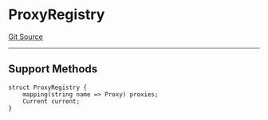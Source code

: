 # ProxyRegistry
[Git Source](https://github.com/metacontract/mc/blob/d41f04df9ea19494be75c66f344b8104caf03cd2/resources/devkit/api-reference/registry/ProxyRegistry.sol)

---------------------
Support Methods
-----------------------


```solidity
struct ProxyRegistry {
    mapping(string name => Proxy) proxies;
    Current current;
}
```

